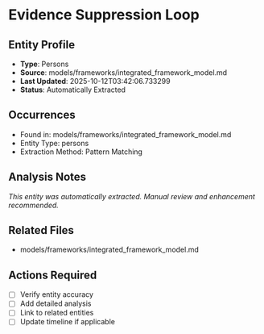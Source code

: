 # Evidence Suppression Loop

## Entity Profile
- **Type**: Persons
- **Source**: models/frameworks/integrated_framework_model.md
- **Last Updated**: 2025-10-12T03:42:06.733299
- **Status**: Automatically Extracted

## Occurrences
- Found in: models/frameworks/integrated_framework_model.md
- Entity Type: persons
- Extraction Method: Pattern Matching

## Analysis Notes
*This entity was automatically extracted. Manual review and enhancement recommended.*

## Related Files
- models/frameworks/integrated_framework_model.md

## Actions Required
- [ ] Verify entity accuracy
- [ ] Add detailed analysis
- [ ] Link to related entities
- [ ] Update timeline if applicable
